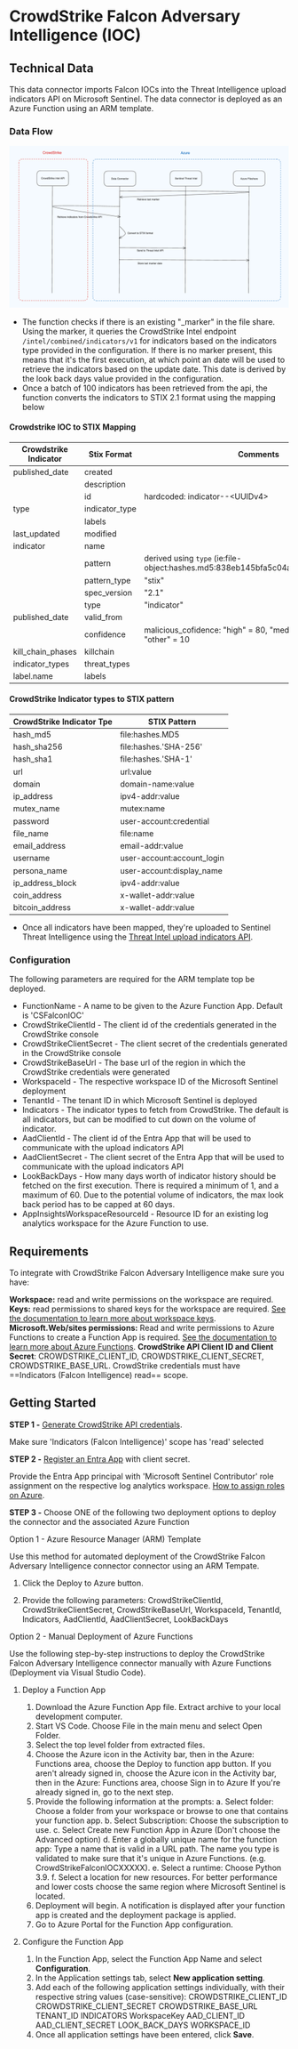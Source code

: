 # CrowdStrike Falcon Adversary Intelligence (IOC)

## Technical Data

This data connector imports Falcon IOCs into the Threat Intelligence upload indicators API on Microsoft Sentinel. The data connector is deployed as an Azure Function using an ARM template.

### Data Flow

![image](./media/dataconnector_diagram.png)

- The function checks if there is an existing "_marker" in the file share. Using the marker, it queries the CrowdStrike Intel endpoint `/intel/combined/indicators/v1` for indicators based on the indicators type provided in the configuration. If there is no marker present, this means that it's the first execution, at which point an date will be used to retrieve the indicators based on the update date. This date is derived by the look back days value provided in the configuration.
- Once a batch of 100 indicators has been retrieved from the api, the function converts the indicators to STIX 2.1 format using the mapping below

#### Crowdstrike IOC to STIX Mapping

| Crowdstrike Indicator | Stix Format    | Comments                                                                          |
| --------------------- | -------------- | --------------------------------------------------------------------------------- |
| published_date        | created        |                                                                                   |
|                       | description    |                                                                                   |
|                       | id             | hardcoded: indicator--\<UUIDv4\>                                                  |
| type                  | indicator_type |                                                                                   |
|                       | labels         |                                                                                   |
| last_updated          | modified       |                                                                                   |
| indicator             | name           |                                                                                   |
|                       | pattern        | derived using `type` (ie:file-object:hashes.md5:838eb145bfa5c04a7077d43cd77642c5) |
|                       | pattern_type   | "stix"                                                                            |
|                       | spec_version   | "2.1"                                                                             |
|                       | type           | "indicator"                                                                       |
| published_date        | valid_from     |                                                                                   |
|                       | confidence     | malicious_cofidence: "high" = 80, "medium" = 60, "low" = 30, "other" = 10         |
| kill_chain_phases     | killchain      |                                                                                   |
| indicator_types       | threat_types   |                                                                                   |
| label\.name           | labels         |                                                                                   |

#### CrowdStrike Indicator types to STIX pattern

| CrowdStrike Indicator Tpe | STIX Pattern               |
|---------------------------|----------------------------|
| hash_md5                  | file:hashes.MD5            |
| hash_sha256               | file:hashes.'SHA-256'      |
| hash_sha1                 | file:hashes.'SHA-1'        |
| url                       | url:value                  |
| domain                    | domain-name:value          |
| ip_address                | ipv4-addr:value            |
| mutex_name                | mutex:name                 |
| password                  | user-account:credential    |
| file_name                 | file:name                  |
| email_address             | email-addr:value           |
| username                  | user-account:account_login |
| persona_name              | user-account:display_name  |
| ip_address_block          | ipv4-addr:value            |
| coin_address              | x-wallet-addr:value        |
| bitcoin_address           | x-wallet-addr:value        |

- Once all indicators have been mapped, they're uploaded to Sentinel Threat Intelligence using the [Threat Intel upload indicators API](https://learn.microsoft.com/en-us/azure/sentinel/upload-indicators-api).

### Configuration

The following parameters are required for the ARM template top be deployed.

- FunctionName - A name to be given to the Azure Function App. Default is 'CSFalconIOC'
- CrowdStrikeClientId - The client id of the credentials generated in the CrowdStrike console
- CrowdStrikeClientSecret - The client secret of the credentials generated in the CrowdStrike console
- CrowdStrikeBaseUrl - The base url of the region in which the CrowdStrike credentials were generated
- WorkspaceId - The respective workspace ID of the Microsoft Sentinel deployment
- TenantId - The tenant ID in which Microsoft Sentinel is deployed
- Indicators - The indicator types to fetch from CrowdStrike. The default is all indicators, but can be modified to cut down on the volume of indicator.
- AadClientId - The client id of the Entra App that will be used to communicate with the upload indicators API
- AadClientSecret - The client secret of the Entra App that will be used to communicate with the upload indicators API
- LookBackDays - How many days worth of indicator history should be fetched on the first execution. There is required a minimum of 1, and a maximum of 60. Due to the potential volume of indicators, the max look back period has to be capped at 60 days.
- AppInsightsWorkspaceResourceId - Resource ID for an existing log analytics workspace for the Azure Function to use.

## Requirements

To integrate with CrowdStrike Falcon Adversary Intelligence make sure you have:

**Workspace:** read and write permissions on the workspace are required.
**Keys:** read permissions to shared keys for the workspace are required. [See the documentation to learn more about workspace keys](https://learn.microsoft.com/en-us/azure/azure-monitor/agents/agent-windows?WT.mc_id=Portal-fx&tabs=setup-wizard#obtain-workspace-id-and-key).
**Microsoft\.Web\/sites permissions:** Read and write permissions to Azure Functions to create a Function App is required. [See the documentation to learn more about Azure Functions](https://learn.microsoft.com/en-us/azure/azure-functions/?WT.mc_id=Portal-fx).
**CrowdStrike API Client ID and Client Secret**: CROWDSTRIKE_CLIENT_ID, CROWDSTRIKE_CLIENT_SECRET, CROWDSTRIKE_BASE_URL. CrowdStrike credentials must have ==Indicators (Falcon Intelligence) read== scope.

## Getting Started

**STEP 1 -** [Generate CrowdStrike API credentials](https://www.crowdstrike.com/blog/tech-center/get-access-falcon-apis/).

Make sure 'Indicators (Falcon Intelligence)' scope has 'read' selected

**STEP 2 -** [Register an Entra App](https://learn.microsoft.com/entra/identity-platform/quickstart-register-app?WT.mc_id=Portal-fx) with client secret.

Provide the Entra App principal with 'Microsoft Sentinel Contributor' role assignment on the respective log analytics workspace. [How to assign roles on Azure](https://learn.microsoft.com/azure/role-based-access-control/role-assignments-portal?WT.mc_id=Portal-fx).

**STEP 3 -** Choose ONE of the following two deployment options to deploy the connector and the associated Azure Function

Option 1 - Azure Resource Manager (ARM) Template

Use this method for automated deployment of the CrowdStrike Falcon Adversary Intelligence connector connector using an ARM Tempate.

1. Click the Deploy to Azure button.

2. Provide the following parameters: CrowdStrikeClientId, CrowdStrikeClientSecret, CrowdStrikeBaseUrl, WorkspaceId, TenantId, Indicators, AadClientId, AadClientSecret, LookBackDays

Option 2 - Manual Deployment of Azure Functions

Use the following step-by-step instructions to deploy the CrowdStrike Falcon Adversary Intelligence connector manually with Azure Functions (Deployment via Visual Studio Code).

1. Deploy a Function App
    1. Download the Azure Function App file. Extract archive to your local development computer.
    2. Start VS Code. Choose File in the main menu and select Open Folder.
    3. Select the top level folder from extracted files.
    4. Choose the Azure icon in the Activity bar, then in the Azure: Functions area, choose the Deploy to function app button. If you aren't already signed in, choose the Azure icon in the Activity bar, then in the Azure: Functions area, choose Sign in to Azure If you're already signed in, go to the next step.
    5. Provide the following information at the prompts:
        a. Select folder: Choose a folder from your workspace or browse to one that contains your function app.
        b. Select Subscription: Choose the subscription to use.
        c. Select Create new Function App in Azure (Don't choose the Advanced option)
        d. Enter a globally unique name for the function app: Type a name that is valid in a URL path. The name you type is validated to make sure that it's unique in Azure Functions. (e.g. CrowdStrikeFalconIOCXXXXX).
        e. Select a runtime: Choose Python 3.9.
        f. Select a location for new resources. For better performance and lower costs choose the same region where Microsoft Sentinel is located.
    6. Deployment will begin. A notification is displayed after your function app is created and the deployment package is applied.
    7. Go to Azure Portal for the Function App configuration.

2. Configure the Function App

    1. In the Function App, select the Function App Name and select **Configuration**.
    2. In the Application settings tab, select **New application setting**.
    3. Add each of the following application settings individually, with their respective string values (case-sensitive):
        CROWDSTRIKE_CLIENT_ID
        CROWDSTRIKE_CLIENT_SECRET
        CROWDSTRIKE_BASE_URL
        TENANT_ID
        INDICATORS
        WorkspaceKey
        AAD_CLIENT_ID
        AAD_CLIENT_SECRET
        LOOK_BACK_DAYS
        WORKSPACE_ID
    4. Once all application settings have been entered, click **Save**.
